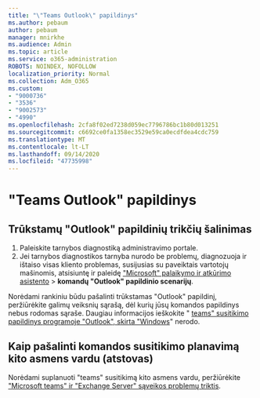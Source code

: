 ```yaml
---
title: "\"Teams Outlook\" papildinys"
ms.author: pebaum
author: pebaum
manager: mnirkhe
ms.audience: Admin
ms.topic: article
ms.service: o365-administration
ROBOTS: NOINDEX, NOFOLLOW
localization_priority: Normal
ms.collection: Adm_O365
ms.custom:
- "9000736"
- "3536"
- "9002573"
- "4990"
ms.openlocfilehash: 2cfa8f02ed7238d059ec7796786bc1b80d013251
ms.sourcegitcommit: c6692ce0fa1358ec3529e59ca0ecdfdea4cdc759
ms.translationtype: MT
ms.contentlocale: lt-LT
ms.lasthandoff: 09/14/2020
ms.locfileid: "47735998"
---
```

# <a name="teams-outlook-add-in"></a>"Teams Outlook" papildinys

## <a name="to-troubleshoot-a-missing-teams-outlook-add-in"></a>Trūkstamų "Outlook" papildinių trikčių šalinimas

1. Paleiskite tarnybos diagnostiką administravimo portale. 
2. Jei tarnybos diagnostikos tarnyba nurodo be problemų, diagnozuoja ir ištaiso visas kliento problemas, susijusias su paveiktais vartotojų mašinomis, atsisiuntę ir paleidę ["Microsoft" palaikymo ir atkūrimo asistento](https://aka.ms/SaRA-TeamsAddInScenario)  >  **komandų "Outlook" papildinio scenarijų**.

Norėdami rankiniu būdu pašalinti trūkstamas "Outlook" papildinį, peržiūrėkite galimų veiksnių sąrašą, dėl kurių jūsų komandos papildinys nebus rodomas sąraše. Daugiau informacijos ieškokite " [teams" susitikimo papildinys programoje "Outlook", skirta "Windows](https://docs.microsoft.com/microsoftteams/teams-add-in-for-outlook#teams-meeting-add-in-in-outlook-for-windows-does-not-show)" nerodo.

## <a name="to-troubleshoot-scheduling-a-teams-meeting-on-behalf-of-someone-else-delegate"></a>Kaip pašalinti komandos susitikimo planavimą kito asmens vardu (atstovas)

Norėdami suplanuoti "teams" susitikimą kito asmens vardu, peržiūrėkite ["Microsoft teams" ir "Exchange Server" sąveikos problemų triktis](https://docs.microsoft.com/microsoftteams/troubleshoot/known-issues/teams-exchange-interaction-issue).
